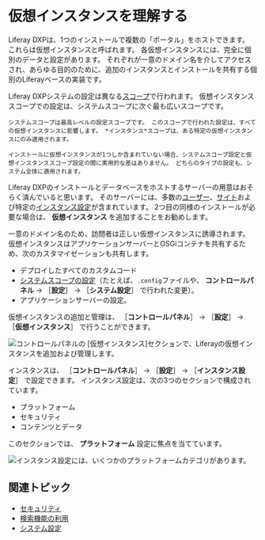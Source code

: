 # 仮想インスタンスを理解する

Liferay DXPは、1つのインストールで複数の「ポータル」をホストできます。 これらは仮想インスタンスと呼ばれます。 各仮想インスタンスには、完全に個別のデータと設定があります。 それぞれが一意のドメイン名を介してアクセスされ、あらゆる目的のために、追加のインスタンスとインストールを共有する個別のLiferayベースの実装です。

Liferay DXPシステムの設定は異なる[スコープ](../understanding-configuration-scope.md)で行われます。 仮想インスタンススコープでの設定は、システムスコープに次ぐ最も広いスコープです。

```{important}
システムスコープは最高レベルの設定スコープです。 このスコープで行われた設定は、すべての仮想インスタンスに影響します。 *インスタンス*スコープは、ある特定の仮想インスタンスにのみ適用されます。

インストールに仮想インスタンスが1つしか含まれていない場合、システムスコープ設定と仮想インスタンススコープ設定の間に実用的な差はありません。 どちらのタイプの設定も、システム全体に適用されます。
```

Liferay DXPのインストールとデータベースをホストするサーバーの用意はおそらく済んでいると思います。 そのサーバーには、多数の[ユーザー](../../../users-and-permissions/users/understanding-users.md)、[サイト](../../site-building.md)および特定の[インスタンス設定](.//instance-configuration.md)が含まれています。 2つ目の同様のインストールが必要な場合は、 **仮想インスタンス** を追加することをお勧めします。

一意のドメイン名のため、訪問者は正しい仮想インスタンスに誘導されます。 仮想インスタンスはアプリケーションサーバーとOSGiコンテナを共有するため、次のカスタマイゼーションも共有します。

*  デプロイしたすべてのカスタムコード
*  [システムスコープの設定](../system-settings.md)（たとえば、`.config`ファイルや、 **コントロールパネル** &rarr; ［**設定**］ &rarr; ［**システム設定**］ で行われた変更）。
*  アプリケーションサーバーの設定。

仮想インスタンスの追加と管理は、 ［**コントロールパネル**］ &rarr; ［**設定**］ &rarr; ［**仮想インスタンス**］ で行うことができます。

![コントロールパネルの [仮想インスタンス]セクションで、Liferayの仮想インスタンスを追加および管理します。](./understanding-virtual-instances/images/01.png)

インスタンスは、 ［**コントロールパネル**］ &rarr; ［**設定**］ &rarr; ［**インスタンス設定**］ で設定できます。 インスタンス設定は、次の3つのセクションで構成されています。

* プラットフォーム
* セキュリティ
* コンテンツとデータ

このセクションでは、 **プラットフォーム** 設定に焦点を当てています。

![インスタンス設定には、いくつかのプラットフォームカテゴリがあります。](./understanding-virtual-instances/images/02.png)

## 関連トピック

* [セキュリティ](../../../installation-and-upgrades/securing-liferay.md)
* [検索機能の利用](./../../using-search.md)
* [システム設定](../system-settings.md)